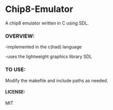 # Chip8-Emulator
A chip8 emulator written in C using SDL.

### OVERVIEW:

-implemented in the c(had) language

-uses the lightweight graphics library SDL

### TO USE:
Modify the makefile and include paths as needed.

#### LICENSE:
MIT
